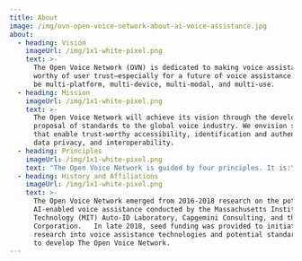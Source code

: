 ```yaml
---
title: About
image: /img/ovn-open-voice-network-about-ai-voice-assistance.jpg
about:
  - heading: Vision
    imageUrl: /img/1x1-white-pixel.png
    text: >-
      The Open Voice Network (OVN) is dedicated to making voice assistance
      worthy of user trust—especially for a future of voice assistance that will
      be multi-platform, multi-device, multi-modal, and multi-use.
  - heading: Mission
    imageUrl: /img/1x1-white-pixel.png
    text: >-
      The Open Voice Network will achieve its vision through the development and
      proposal of standards to the global voice industry. We envision standards
      that enable trust-worthy accessibility, identification and authentication,
      data privacy, and interoperability.
  - heading: Principles
    imageUrl: /img/1x1-white-pixel.png
    text: "The Open Voice Network is guided by four principles. It is:\n(1) user-centric, reflecting the interests of enterprises, media and marketers, designers and developers, as well as platforms;  \n(2)\_pragmatic, based in today’s realities and tomorrow’s feasibilities; \n(3) committed to open, objective, and ethical decision-making, where no one entity unfairly benefits;  \n(4) focused on results."
  - heading: History and Affiliations
    imageUrl: /img/1x1-white-pixel.png
    text: >-
      The Open Voice Network emerged from 2016-2018 research on the potential of
      AI-enabled voice assistance conducted by the Massachusetts Institute of
      Technology (MIT) Auto-ID Laboratory, Capgemini Consulting, and the Intel
      Corporation.   In late 2018, seed funding was provided to initiate
      research into voice assistance technologies and potential standards, and
      to develop The Open Voice Network.
---
```


